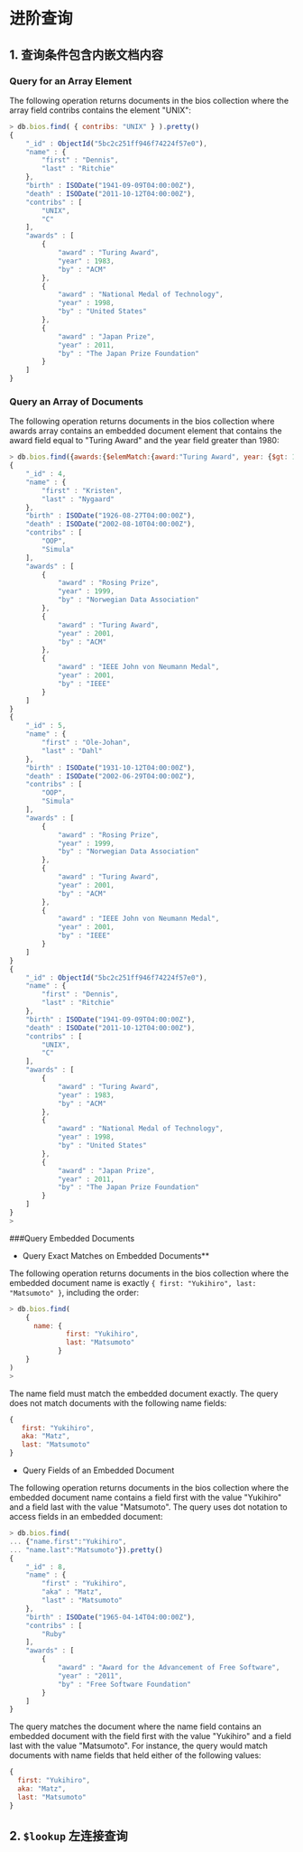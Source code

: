 # 进阶查询

## 1. 查询条件包含内嵌文档内容

### Query for an Array Element

The following operation returns documents in the bios collection where the array field contribs contains the element "UNIX":
```javascript
> db.bios.find( { contribs: "UNIX" } ).pretty()
{
	"_id" : ObjectId("5bc2c251ff946f74224f57e0"),
	"name" : {
		"first" : "Dennis",
		"last" : "Ritchie"
	},
	"birth" : ISODate("1941-09-09T04:00:00Z"),
	"death" : ISODate("2011-10-12T04:00:00Z"),
	"contribs" : [
		"UNIX",
		"C"
	],
	"awards" : [
		{
			"award" : "Turing Award",
			"year" : 1983,
			"by" : "ACM"
		},
		{
			"award" : "National Medal of Technology",
			"year" : 1998,
			"by" : "United States"
		},
		{
			"award" : "Japan Prize",
			"year" : 2011,
			"by" : "The Japan Prize Foundation"
		}
	]
}
```

### Query an Array of Documents

The following operation returns documents in the bios collection where awards array contains an embedded document element that contains the award field equal to "Turing Award" and the year field greater than 1980:

```javascript
> db.bios.find({awards:{$elemMatch:{award:"Turing Award", year: {$gt: 1980}}}}).pretty()
{
	"_id" : 4,
	"name" : {
		"first" : "Kristen",
		"last" : "Nygaard"
	},
	"birth" : ISODate("1926-08-27T04:00:00Z"),
	"death" : ISODate("2002-08-10T04:00:00Z"),
	"contribs" : [
		"OOP",
		"Simula"
	],
	"awards" : [
		{
			"award" : "Rosing Prize",
			"year" : 1999,
			"by" : "Norwegian Data Association"
		},
		{
			"award" : "Turing Award",
			"year" : 2001,
			"by" : "ACM"
		},
		{
			"award" : "IEEE John von Neumann Medal",
			"year" : 2001,
			"by" : "IEEE"
		}
	]
}
{
	"_id" : 5,
	"name" : {
		"first" : "Ole-Johan",
		"last" : "Dahl"
	},
	"birth" : ISODate("1931-10-12T04:00:00Z"),
	"death" : ISODate("2002-06-29T04:00:00Z"),
	"contribs" : [
		"OOP",
		"Simula"
	],
	"awards" : [
		{
			"award" : "Rosing Prize",
			"year" : 1999,
			"by" : "Norwegian Data Association"
		},
		{
			"award" : "Turing Award",
			"year" : 2001,
			"by" : "ACM"
		},
		{
			"award" : "IEEE John von Neumann Medal",
			"year" : 2001,
			"by" : "IEEE"
		}
	]
}
{
	"_id" : ObjectId("5bc2c251ff946f74224f57e0"),
	"name" : {
		"first" : "Dennis",
		"last" : "Ritchie"
	},
	"birth" : ISODate("1941-09-09T04:00:00Z"),
	"death" : ISODate("2011-10-12T04:00:00Z"),
	"contribs" : [
		"UNIX",
		"C"
	],
	"awards" : [
		{
			"award" : "Turing Award",
			"year" : 1983,
			"by" : "ACM"
		},
		{
			"award" : "National Medal of Technology",
			"year" : 1998,
			"by" : "United States"
		},
		{
			"award" : "Japan Prize",
			"year" : 2011,
			"by" : "The Japan Prize Foundation"
		}
	]
}
>
```

###Query Embedded Documents

- Query Exact Matches on Embedded Documents**

The following operation returns documents in the bios collection where the embedded document name is exactly `{ first: "Yukihiro", last: "Matsumoto" }`, including the order:

```javascript
> db.bios.find(
    {
      name: {
              first: "Yukihiro",
              last: "Matsumoto"
            }
    }
)
>
```
The name field must match the embedded document exactly. The query does not match documents with the following name fields:
```javascript
{
   first: "Yukihiro",
   aka: "Matz",
   last: "Matsumoto"
}
```

- Query Fields of an Embedded Document

The following operation returns documents in the bios collection where the embedded document name contains a field first with the value "Yukihiro" and a field last with the value "Matsumoto". The query uses dot notation to access fields in an embedded document:

```javascript
> db.bios.find(
... {"name.first":"Yukihiro",
... "name.last":"Matsumoto"}).pretty()
{
	"_id" : 8,
	"name" : {
		"first" : "Yukihiro",
		"aka" : "Matz",
		"last" : "Matsumoto"
	},
	"birth" : ISODate("1965-04-14T04:00:00Z"),
	"contribs" : [
		"Ruby"
	],
	"awards" : [
		{
			"award" : "Award for the Advancement of Free Software",
			"year" : "2011",
			"by" : "Free Software Foundation"
		}
	]
}
```

The query matches the document where the name field contains an embedded document with the field first with the value "Yukihiro" and a field last with the value "Matsumoto". For instance, the query would match documents with name fields that held either of the following values:

```javascript
{
  first: "Yukihiro",
  aka: "Matz",
  last: "Matsumoto"
}
```

## 2. `$lookup` 左连接查询
